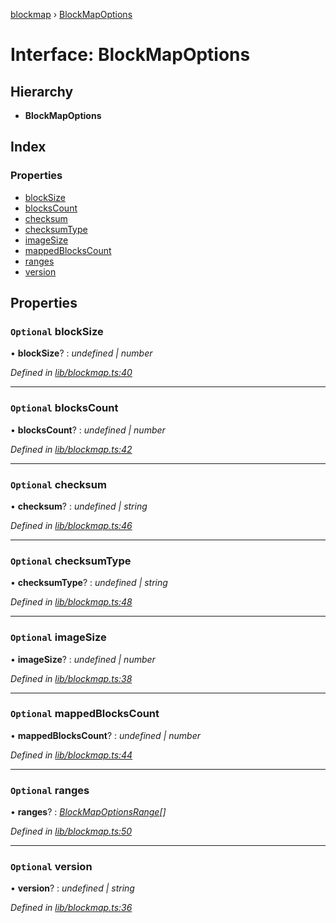 [blockmap](../README.md) › [BlockMapOptions](blockmapoptions.md)

# Interface: BlockMapOptions

## Hierarchy

* **BlockMapOptions**

## Index

### Properties

* [blockSize](blockmapoptions.md#optional-blocksize)
* [blocksCount](blockmapoptions.md#optional-blockscount)
* [checksum](blockmapoptions.md#optional-checksum)
* [checksumType](blockmapoptions.md#optional-checksumtype)
* [imageSize](blockmapoptions.md#optional-imagesize)
* [mappedBlocksCount](blockmapoptions.md#optional-mappedblockscount)
* [ranges](blockmapoptions.md#optional-ranges)
* [version](blockmapoptions.md#optional-version)

## Properties

### `Optional` blockSize

• **blockSize**? : *undefined | number*

*Defined in [lib/blockmap.ts:40](https://github.com/balena-io-modules/blockmap/blob/5d53a58/lib/blockmap.ts#L40)*

___

### `Optional` blocksCount

• **blocksCount**? : *undefined | number*

*Defined in [lib/blockmap.ts:42](https://github.com/balena-io-modules/blockmap/blob/5d53a58/lib/blockmap.ts#L42)*

___

### `Optional` checksum

• **checksum**? : *undefined | string*

*Defined in [lib/blockmap.ts:46](https://github.com/balena-io-modules/blockmap/blob/5d53a58/lib/blockmap.ts#L46)*

___

### `Optional` checksumType

• **checksumType**? : *undefined | string*

*Defined in [lib/blockmap.ts:48](https://github.com/balena-io-modules/blockmap/blob/5d53a58/lib/blockmap.ts#L48)*

___

### `Optional` imageSize

• **imageSize**? : *undefined | number*

*Defined in [lib/blockmap.ts:38](https://github.com/balena-io-modules/blockmap/blob/5d53a58/lib/blockmap.ts#L38)*

___

### `Optional` mappedBlocksCount

• **mappedBlocksCount**? : *undefined | number*

*Defined in [lib/blockmap.ts:44](https://github.com/balena-io-modules/blockmap/blob/5d53a58/lib/blockmap.ts#L44)*

___

### `Optional` ranges

• **ranges**? : *[BlockMapOptionsRange](blockmapoptionsrange.md)[]*

*Defined in [lib/blockmap.ts:50](https://github.com/balena-io-modules/blockmap/blob/5d53a58/lib/blockmap.ts#L50)*

___

### `Optional` version

• **version**? : *undefined | string*

*Defined in [lib/blockmap.ts:36](https://github.com/balena-io-modules/blockmap/blob/5d53a58/lib/blockmap.ts#L36)*
